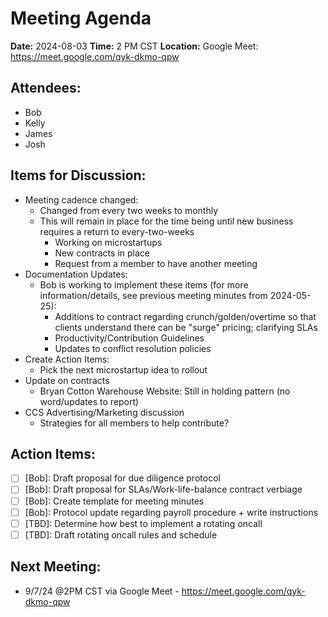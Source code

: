 # Meeting Agenda

**Date:**  2024-08-03
**Time:**   2 PM CST
**Location:**  Google Meet: https://meet.google.com/qyk-dkmo-qpw

## Attendees:   
- Bob
- Kelly
- James
- Josh

## Items for Discussion:

- Meeting cadence changed:
    - Changed from every two weeks to monthly
    - This will remain in place for the time being until new business requires a return to every-two-weeks
        - Working on microstartups
        - New contracts in place
        - Request from a member to have another meeting
- Documentation Updates:
    - Bob is working to implement these items (for more information/details, see previous meeting minutes from 2024-05-25):
        - Additions to contract regarding crunch/golden/overtime so that clients understand there can be "surge" pricing; clarifying SLAs
        - Productivity/Contribution Guidelines
        - Updates to conflict resolution policies
- Create Action Items: 
    - Pick the next microstartup idea to rollout
- Update on contracts
  - Bryan Cotton Warehouse Website: Still in holding pattern (no word/updates to report)
- CCS Advertising/Marketing discussion
    - Strategies for all members to help contribute?

## Action Items:
- [ ] [Bob]: Draft proposal for due diligence protocol
- [ ] [Bob]: Draft proposal for SLAs/Work-life-balance contract verbiage
- [ ] [Bob]: Create template for meeting minutes
- [ ] [Bob]: Protocol update regarding payroll procedure + write instructions
- [ ] [TBD]: Determine how best to implement a rotating oncall
- [ ] [TBD]: Draft rotating oncall rules and schedule 

## Next Meeting:

- 9/7/24 @2PM CST via Google Meet - https://meet.google.com/qyk-dkmo-qpw
